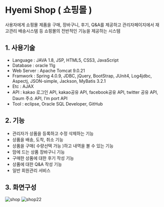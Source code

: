 # Hyemi Shop ( 쇼핑몰 )
사용자에게 쇼핑몰 제품을 구매, 장바구니, 후기, Q&A를 제공하고 관리자페이지에서 재고관리 배송시스템 등 쇼핑몰의 전반적인 기능을 제공하는 시스템


## 1. 사용기술
* Language : JAVA 1.8, JSP, HTML5, CSS3, JavaScript
* Database : oracle 11g
* Web Server : Apache Tomcat 9.0.21
* Framwork : Spring 4.0.9, JDBC, jQuery, BootStrap, JUnit4, Log4jdbc, Aspectj, JSON-simple, Jackson, MyBatis 3.2.1
* Etc : AJAX
* API : kakao 로그인 API, kakao공유 API, facebook공유 API, twitter 공유 API,  Daum 주소 API, I’m port API
* Tool : eclipse, Oracle SQL Developer, GitHub

## 2. 기능
* 관리자가 상품을 등록하고 수정 삭제하는 기능
* 상품을 배송, 도착, 취소 기능
* 상품을 구매( 수량선택 가능 )하고 내역을 볼 수 있는 기능
* 맘에 드는 상품 장바구니 기능
* 구매한 상품에 대한 후기 작성 기능
* 상품에 대한 Q&A 작성 기능
*	일반 회원관리 서비스

## 3. 화면구성
![shop](https://user-images.githubusercontent.com/50124537/64472533-d8901200-d19a-11e9-81b3-51e5405d1121.png)
![shop22](https://user-images.githubusercontent.com/50124537/119298599-50b4a900-bc98-11eb-9e22-7150c8b7e603.png)
